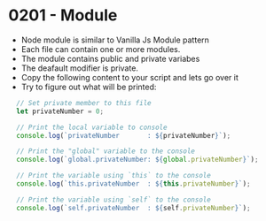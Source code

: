 # 0201 - Module

- Node module is similar to Vanilla Js Module pattern
- Each file can contain one or more modules.
- The module contains public and private variabes
- The deafault modifier is private.
- Copy the following content to your script and lets go over it
- Try to figure out what will be printed:

```js
  // Set private member to this file
  let privateNumber = 0;

  // Print the local variable to console
  console.log(`privateNumber       : ${privateNumber}`);

  // Print the "global" variable to the console
  console.log(`global.privateNumber: ${global.privateNumber}`);

  // Print the variable using `this` to the console
  console.log(`this.privateNumber  : ${this.privateNumber}`);

  // Print the variable using `self` to the console
  console.log(`self.privateNumber  : ${self.privateNumber}`);

```


